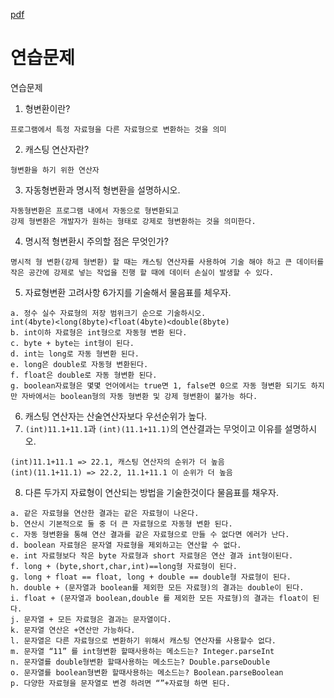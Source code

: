 [pdf](./JAVA240812simple148.pdf)
# 연습문제
연습문제
1. 형변환이란?
```
프로그램에서 특정 자료형을 다른 자료형으로 변환하는 것을 의미
```
2. 캐스팅 연산자란?
```
형변환을 하기 위한 연산자
```
3. 자동형변환과 명시적 형변환을 설명하시오.
```
자동형변환은 프로그램 내에서 자동으로 형변환되고 
강제 형변환은 개발자가 원하는 형태로 강제로 형변환하는 것을 의미한다.
```
4. 명시적 형변환시 주의할 점은 무엇인가?
```
명시적 형 변환(강제 형변환) 할 때는 캐스팅 연산자를 사용하여 기술 해야 하고 큰 데이터를 작은 공간에 강제로 넣는 작업을 진행 할 때에 데이터 손실이 발생할 수 있다.
```
5. 자료형변환 고려사항 6가지를 기술해서 물음표를 체우자.
```
a. 정수 실수 자료형의 저장 범위크기 순으로 기술하시오.
int(4byte)<long(8byte)<float(4byte)<double(8byte)
b. int이하 자료형은 int형으로 자동형 변환 된다.
c. byte + byte는 int형이 된다.
d. int는 long로 자동 형변환 된다.
e. long은 double로 자동형 변환된다.
f. float은 double로 자동 형변환 된다.
g. boolean자료형은 몇몇 언어에서는 true면 1, false면 0으로 자동 형변환 되기도 하지만 자바에서는 boolean형의 자동 형변환 및 강제 형변환이 불가능 하다.
```
6. 캐스팅 연산자는 산술연산자보다 우선순위가 높다.
7. `(int)11.1+11.1`과 `(int)(11.1+11.1)`의 연산결과는 무엇이고 이유를 설명하시오.
```
(int)11.1+11.1 => 22.1, 캐스팅 연산자의 순위가 더 높음 
(int)(11.1+11.1) => 22.2, 11.1+11.1 이 순위가 더 높음
```
8. 다른 두가지 자료형이 연산되는 방법을 기술한것이다 물음표를 채우자.
```
a. 같은 자료형을 연산한 결과는 같은 자료형이 나온다.
b. 연산시 기본적으로 둘 중 더 큰 자료형으로 자동형 변환 된다.
c. 자동 형변환을 통해 연산 결과를 같은 자료형으로 만들 수 없다면 에러가 난다.
d. boolean 자료형은 문자열 자료형을 제외하고는 연산할 수 없다.
e. int 자료형보다 작은 byte 자료형과 short 자료형은 연산 결과 int형이된다.
f. long + (byte,short,char,int)==long형 자료형이 된다.
g. long + float == float, long + double == double형 자료형이 된다.
h. double + (문자열과 boolean를 제외한 모든 자료형)의 결과는 double이 된다.
i. float + (문자열과 boolean,double 를 제외한 모든 자료형)의 결과는 float이 된다.
j. 문자열 + 모든 자료형은 결과는 문자열이다.
k. 문자열 연산은 +연산만 가능하다.
l. 문자열은 다른 자료형으로 변환하기 위해서 캐스팅 연산자를 사용할수 없다.
m. 문자열 “11” 를 int형변환 할때사용하는 메소드는? Integer.parseInt
n. 문자열를 double형변환 할때사용하는 메소드는? Double.parseDouble
o. 문자열를 boolean형변환 할때사용하는 메소드는? Boolean.parseBoolean
p. 다양한 자료형을 문자열로 변경 하려면 “”+자료형 하면 된다.
```

